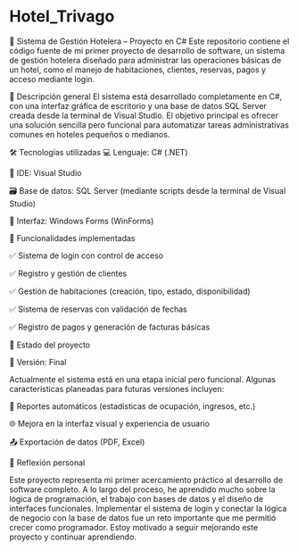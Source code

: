 # Hotel_Trivago
🏨 Sistema de Gestión Hotelera – Proyecto en C#
Este repositorio contiene el código fuente de mi primer proyecto de desarrollo de software, un sistema de gestión hotelera diseñado para administrar las operaciones básicas de un hotel, como el manejo de habitaciones, clientes, reservas, pagos y acceso mediante login.

📌 Descripción general
El sistema está desarrollado completamente en C#, con una interfaz gráfica de escritorio y una base de datos SQL Server creada desde la terminal de Visual Studio. El objetivo principal es ofrecer una solución sencilla pero funcional para automatizar tareas administrativas comunes en hoteles pequeños o medianos.

🛠️ Tecnologías utilizadas
💻 Lenguaje: C# (.NET)

🧰 IDE: Visual Studio

🗃️ Base de datos: SQL Server (mediante scripts desde la terminal de Visual Studio)

🎨 Interfaz: Windows Forms (WinForms)

🎯 Funcionalidades implementadas

✅ Sistema de login con control de acceso

✅ Registro y gestión de clientes

✅ Gestión de habitaciones (creación, tipo, estado, disponibilidad)

✅ Sistema de reservas con validación de fechas

✅ Registro de pagos y generación de facturas básicas


🚧 Estado del proyecto

🧪 Versión: Final

Actualmente el sistema está en una etapa inicial pero funcional. Algunas características planeadas para futuras versiones incluyen:

📄 Reportes automáticos (estadísticas de ocupación, ingresos, etc.)

🌐 Mejora en la interfaz visual y experiencia de usuario

📤 Exportación de datos (PDF, Excel)

🧠 Reflexión personal

Este proyecto representa mi primer acercamiento práctico al desarrollo de software completo. A lo largo del proceso, he aprendido mucho sobre la lógica de programación, el trabajo con bases de datos y el diseño de interfaces funcionales. Implementar el sistema de login y conectar la lógica de negocio con la base de datos fue un reto importante que me permitió crecer como programador. Estoy motivado a seguir mejorando este proyecto y continuar aprendiendo.
